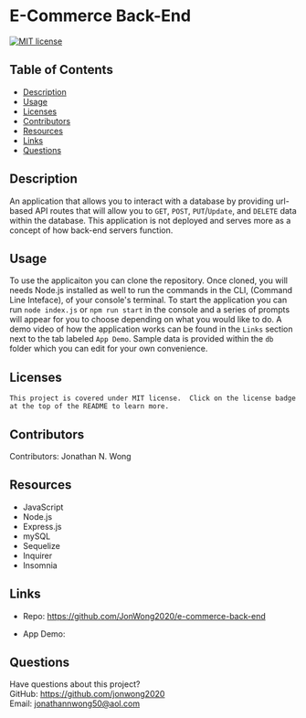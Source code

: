 # E-Commerce Back-End

  [![MIT license](https://img.shields.io/badge/License-MIT-green.svg)](https://lbesson.mit-license.org/)
  
  ## Table of Contents
  * [Description](#description)
  * [Usage](#usage)
  * [Licenses](#licenses)
  * [Contributors](#contributors)
  * [Resources](#resources)
  * [Links](#links)
  * [Questions](#questions)
  
  ## Description
  An application that allows you to interact with a database by providing url-based API routes that will allow you to `GET`, `POST`, `PUT`/`Update`, and `DELETE` data within the database.  This application is not deployed and serves more as a concept of how back-end servers function.
  
  ## Usage
  To use the applicaiton you can clone the repository.  Once cloned, you will needs Node.js installed as well to run the commands in the CLI, (Command Line Inteface), of your console's terminal.  To start the application you can run `node index.js` or `npm run start` in the console and a series of prompts will appear for you to choose depending on what you would like to do.  A demo video of how the application works can be found in the `Links` section next to the tab labeled `App Demo`.  Sample data is provided within the `db` folder which you can edit for your own convenience.
  
  ## Licenses
    This project is covered under MIT license.  Click on the license badge at the top of the README to learn more.
  
  ## Contributors
  Contributors:  Jonathan N. Wong
  
  ## Resources

  * JavaScript
  * Node.js
  * Express.js
  * mySQL
  * Sequelize
  * Inquirer
  * Insomnia
  
  ## Links 
  
  * Repo:  https://github.com/JonWong2020/e-commerce-back-end

  * App Demo: 

  ## Questions
  Have questions about this project?  
  GitHub: https://github.com/jonwong2020  
  Email: jonathannwong50@aol.com
  
  
